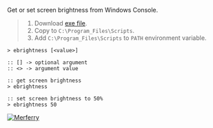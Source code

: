Get or set screen brightness from Windows Console.
> 1. Download [exe file](https://raw.githubusercontent.com/winp/extra-bel/master/ecd.cmd).
> 2. Copy to `C:\Program_Files\Scripts`.
> 3. Add `C:\Program_Files\Scripts` to `PATH` environment variable.


```batch
> ebrightness [<value>]

:: [] -> optional argument
:: <> -> argument value
```

```batch
:: get screen brightness
> ebrightness

:: set screen brightness to 50%
> ebrightness 50
```


[![Merferry](https://i.imgur.com/cDGClHP.jpg)](https://merferry.github.io)
